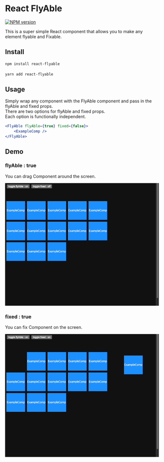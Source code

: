 # React FlyAble

<a href="https://www.npmjs.com/package/react-flyable"><img src="https://img.shields.io/npm/v/simple-icons.svg?logo=npm" alt="NPM version"/></a>

This is a super simple React component that allows you to make any element flyable and Fixable.   

## Install

```bash
npm install react-flyable

yarn add react-flyable
```

## Usage

Simply wrap any component with the FlyAble component and pass in the flyAble and fixed props.   
There are two options for flyAble and fixed props.   
Each option is functionally independent.   

```jsx
<FlyAble flyAble={true} fixed={false}>
    <ExampleComp />
</FlyAble>
```

## Demo

### flyAble : true

You can drag Component around the screen.

![flyable-option.gif](demo%2Fflyable-option.gif)

### fixed : true

You can fix Component on the screen.

![fixed-option.gif](demo%2Ffixed-option.gif)

